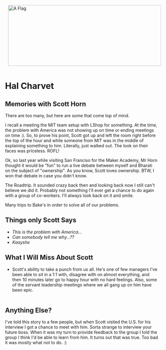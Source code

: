 <img src="images/aussie.jpg" alt="A Flag" style="float:center; margin:10px;" width="100%" height="200"/>

# Hal Charvet
## Memories with Scott Horn
There are too many, but here are some that come top of mind.  

I recall a meeting the MIT team setup with LShop for something.  At the time, the problem with America was not showing up on time or ending meetings on time :).  So, to prove his point, Scott got up and left the room right before the top of the hour and while someone from MIT was in the middle of explaining something to him.  Literally, just walked out.  The look on their faces was priceless.  ROFL!  

Ok, so last year while visiting San Franciso for the Maker Academy, Mr Horn thought it would be "fun" to run a live debate between myself and Bharati on the subject of "ownership".  As you know, Scott loves ownership.  BTW, I won that debate in case you didn't know.  

The Roadtrip.  It sounded crazy back then and looking back now I still can't believe we did it.  Probably not something I'll ever get a chance to do again with a group of co-workers.  I'll always look back on it and smile.  

Many trips to Bake's in order to solve all of our problems.

## Things only Scott Says
- *This is the problem with America...*
- *Can somebody tell me why...??*
- *Kaayshe*

## What I Will Miss About Scott
- Scott's ability to take a punch from us all.  He's one of few managers I've been able to sit in a 1:1 with, disagree with on almost everything, and then 10 minutes later go to happy hour with no hard feelings.  Also, some of the servant leadership meetings where we all gang up on him have been epic.  
​
​
## Anything Else?
I've told this story to a few people, but when Scott visited the U.S. for his interview I got a chance to meet with him. Sorta strange to interview your future boss. When it was my turn to provide feedback to the group I told the group I think I'd be able to learn from him.  It turns out that was true. Too bad it was mostly what not to do. :)  

